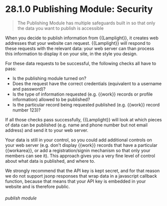 # 28.1.0 Publishing Module: Security

> The Publishing Module has multiple safeguards built in so that only the data you want to publish is accessible



When you decide to publish information from {{Lamplight}}, it creates web addresses that your website can request. {{Lamplight}} will respond to these requests with the relevant data: your web server can than process this information to display it on your site, in the style you design.

For these data requests to be successful, the following checks all have to pass:

  - Is the publishing module turned on?
  - Does the request have the correct credentials (equivalent to a username and password)?
  - Is the type of information requested (e.g. {{work}} records or profile information) allowed to be published?
  - Is the particular record being requested published (e.g. {{work}} record number 123)?

If all those checks pass successfully, {{Lamplight}} will look at which pieces of data can be published (e.g. name and phone number but not email address) and send it to your web server. 

Your data is still in your control, so you could add additional controls on your web server (e.g. don't display {{work}} records that have a particular {{workarea}}, or add a registration/signin mechanism so that only your members can see it). This approach gives you a very fine level of control about what data is published, and where to. 

We strongly recommend that the API key is kept secret, and for that reason we do not support jsonp responses that wrap data in a javascript callback function, because that means that your API key is embedded in your website and is therefore public.

###### publish module

